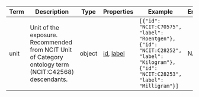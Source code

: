 |Term | Description | Type | Properties | Example | Enum|
| ---| ---| ---| ---| ---| --- |
| unit | Unit of the exposure. Recommended from NCIT Unit of Category ontology term (NCIT:C42568) descendants. | object | [id](./id.md), [label](./label.md) | `[{"id": "NCIT:C70575", "label": "Roentgen"}, {"id": "NCIT:C28252", "label": "Kilogram"}, {"id": "NCIT:C28253", "label": "Milligram"}]` | NA|
